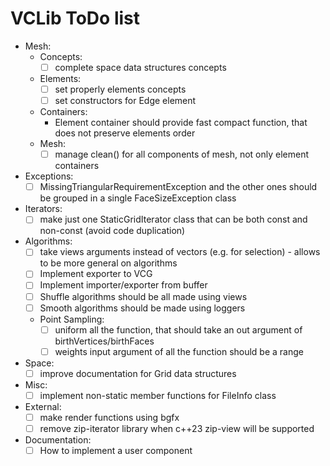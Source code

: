 # VCLib ToDo list

- Mesh:
  - Concepts:
    - [ ] complete space data structures concepts
  - Elements:
    - [ ] set properly elements concepts
    - [ ] set constructors for Edge element
  - Containers:
    - Element container should provide fast compact function, that does not preserve elements order
  - Mesh:
    - [ ] manage clean() for all components of mesh, not only element containers 
- Exceptions:
  - [ ] MissingTriangularRequirementException and the other ones should be grouped in a single FaceSizeException class
- Iterators:
  - [ ] make just one StaticGridIterator class that can be both const and non-const (avoid code duplication)
- Algorithms:
  - [ ] take views arguments instead of vectors (e.g. for selection) - allows to be more general on algorithms
  - [ ] Implement exporter to VCG
  - [ ] Implement importer/exporter from buffer
  - [ ] Shuffle algorithms should be all made using views
  - [ ] Smooth algorithms should be made using loggers
  - Point Sampling:
    - [ ] uniform all the function, that should take an out argument of birthVertices/birthFaces
    - [ ] weights input argument of all the function should be a range
- Space:
  - [ ] improve documentation for Grid data structures
- Misc:
  - [ ] implement non-static member functions for FileInfo class
- External:
  - [ ] make render functions using bgfx
  - [ ] remove zip-iterator library when c++23 zip-view will be supported
- Documentation:
  - [ ] How to implement a user component
